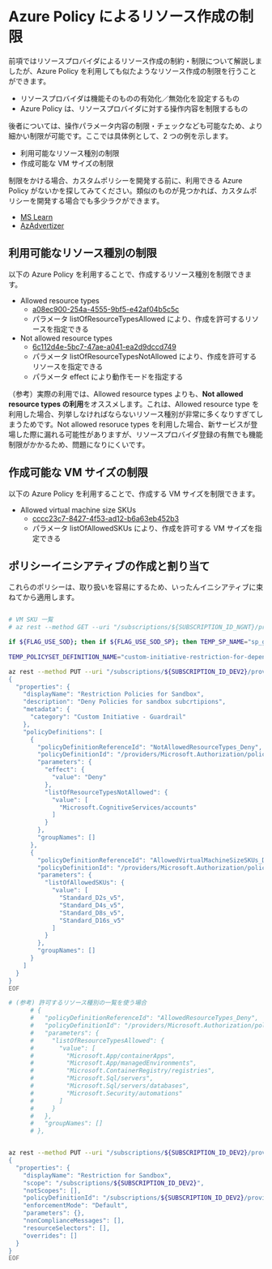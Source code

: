 # Azure Policy によるリソース作成の制限

前項ではリソースプロバイダによるリソース作成の制約・制限について解説しましたが、Azure Policy を利用しても似たようなリソース作成の制限を行うことができます。

- リソースプロバイダは機能そのものの有効化／無効化を設定するもの
- Azure Policy は、リソースプロバイダに対する操作内容を制限するもの

後者については、操作パラメータ内容の制限・チェックなども可能なため、より細かい制限が可能です。ここでは具体例として、2 つの例を示します。

- 利用可能なリソース種別の制限
- 作成可能な VM サイズの制限

制限をかける場合、カスタムポリシーを開発する前に、利用できる Azure Policy がないかを探してみてください。類似のものが見つかれば、カスタムポリシーを開発する場合でも多少ラクができます。

- [MS Learn](https://learn.microsoft.com/en-us/azure/governance/policy/samples/built-in-policies#general)
- [AzAdvertizer](https://www.azadvertizer.net/index.html)

## 利用可能なリソース種別の制限

以下の Azure Policy を利用することで、作成するリソース種別を制限できます。

- Allowed resource types
  - [a08ec900-254a-4555-9bf5-e42af04b5c5c](https://www.azadvertizer.net/azpolicyadvertizer/a08ec900-254a-4555-9bf5-e42af04b5c5c.html)
  - パラメータ listOfResourceTypesAllowed により、作成を許可するリソースを指定できる
- Not allowed resource types
  - [6c112d4e-5bc7-47ae-a041-ea2d9dccd749](https://www.azadvertizer.net/azpolicyadvertizer/6c112d4e-5bc7-47ae-a041-ea2d9dccd749.html)
  - パラメータ listOfResourceTypesNotAllowed により、作成を許可するリソースを指定できる
  - パラメータ effect により動作モードを指定する

（参考）実際の利用では、Allowed resource types よりも、**Not allowed resource types の利用**をオススメします。これは、Allowed resource type を利用した場合、列挙しなければならないリソース種別が非常に多くなりすぎてしまうためです。Not allowed resoruce types を利用した場合、新サービスが登場した際に漏れる可能性がありますが、リソースプロバイダ登録の有無でも機能制限がかかるため、問題になりにくいです。

## 作成可能な VM サイズの制限

以下の Azure Policy を利用することで、作成する VM サイズを制限できます。

- Allowed virtual machine size SKUs
  - [cccc23c7-8427-4f53-ad12-b6a63eb452b3](https://www.azadvertizer.net/azpolicyadvertizer/cccc23c7-8427-4f53-ad12-b6a63eb452b3.html)
  - パラメータ listOfAllowedSKUs により、作成を許可する VM サイズを指定できる

## ポリシーイニシアティブの作成と割り当て

これらのポリシーは、取り扱いを容易にするため、いったんイニシアティブに束ねてから適用します。

```bash

# VM SKU 一覧
# az rest --method GET --uri "/subscriptions/${SUBSCRIPTION_ID_NGNT}/providers/Microsoft.Compute/locations/eastus/vmSizes?api-version=2023-07-01" --query value[].name

if ${FLAG_USE_SOD}; then if ${FLAG_USE_SOD_SP}; then TEMP_SP_NAME="sp_gov_change"; az login --service-principal --username ${SP_APP_IDS[${TEMP_SP_NAME}]} --password "${SP_PWDS[${TEMP_SP_NAME}]}" --tenant ${PRIMARY_DOMAIN_NAME} --allow-no-subscriptions; else az account clear; az login -u "user_gov_change@${PRIMARY_DOMAIN_NAME}" -p "${ADMIN_PASSWORD}"; fi; fi
 
TEMP_POLICYSET_DEFINITION_NAME="custom-initiative-restriction-for-depenv"

az rest --method PUT --uri "/subscriptions/${SUBSCRIPTION_ID_DEV2}/providers/Microsoft.Authorization/policySetDefinitions/${TEMP_POLICYSET_DEFINITION_NAME}?api-version=2021-06-01" --body @- <<EOF
{
  "properties": {
    "displayName": "Restriction Policies for Sandbox",
    "description": "Deny Policies for sandbox subcrtipions",
    "metadata": {
      "category": "Custom Initiative - Guardrail"
    },
    "policyDefinitions": [
      {
        "policyDefinitionReferenceId": "NotAllowedResourceTypes_Deny",
        "policyDefinitionId": "/providers/Microsoft.Authorization/policyDefinitions/6c112d4e-5bc7-47ae-a041-ea2d9dccd749",
        "parameters": {
          "effect": {
            "value": "Deny"
          },
          "listOfResourceTypesNotAllowed": {
            "value": [
              "Microsoft.CognitiveServices/accounts"
            ]
          }
        },
        "groupNames": []
      },
      {
        "policyDefinitionReferenceId": "AllowedVirtualMachineSizeSKUs_Deny",
        "policyDefinitionId": "/providers/Microsoft.Authorization/policyDefinitions/cccc23c7-8427-4f53-ad12-b6a63eb452b3",
        "parameters": {
          "listOfAllowedSKUs": {
            "value": [
              "Standard_D2s_v5",
              "Standard_D4s_v5",
              "Standard_D8s_v5",
              "Standard_D16s_v5"
            ]
          }
        },
        "groupNames": []
      }
    ]
  }
}
EOF

# (参考) 許可するリソース種別の一覧を使う場合
      # {
      #   "policyDefinitionReferenceId": "AllowedResourceTypes_Deny",
      #   "policyDefinitionId": "/providers/Microsoft.Authorization/policyDefinitions/a08ec900-254a-4555-9bf5-e42af04b5c5c",
      #   "parameters": {
      #     "listOfResourceTypesAllowed": {
      #       "value": [
      #         "Microsoft.App/containerApps",
      #         "Microsoft.App/managedEnvironments",
      #         "Microsoft.ContainerRegistry/registries",
      #         "Microsoft.Sql/servers",
      #         "Microsoft.Sql/servers/databases",
      #         "Microsoft.Security/automations"
      #       ]
      #     }
      #   },
      #   "groupNames": []
      # },


az rest --method PUT --uri "/subscriptions/${SUBSCRIPTION_ID_DEV2}/providers/Microsoft.Authorization/policyAssignments/RestrictionForSandbox?api-version=2022-06-01" --body @- <<EOF
{
  "properties": {
    "displayName": "Restriction for Sandbox",
    "scope": "/subscriptions/${SUBSCRIPTION_ID_DEV2}",
    "notScopes": [],
    "policyDefinitionId": "/subscriptions/${SUBSCRIPTION_ID_DEV2}/providers/Microsoft.Authorization/policySetDefinitions/${TEMP_POLICYSET_DEFINITION_NAME}",
    "enforcementMode": "Default",
    "parameters": {},
    "nonComplianceMessages": [],
    "resourceSelectors": [],
    "overrides": []
  }
}
EOF

```
